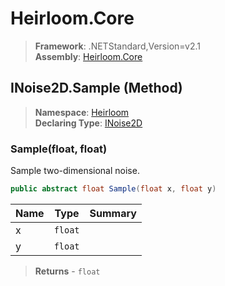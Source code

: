 # Heirloom.Core

> **Framework**: .NETStandard,Version=v2.1  
> **Assembly**: [Heirloom.Core][0]

## INoise2D.Sample (Method)

> **Namespace**: [Heirloom][0]  
> **Declaring Type**: [INoise2D][1]

### Sample(float, float)

Sample two-dimensional noise.

```cs
public abstract float Sample(float x, float y)
```

| Name | Type    | Summary |
|------|---------|---------|
| x    | `float` |         |
| y    | `float` |         |

> **Returns** - `float`

[0]: ../../../Heirloom.Core.md
[1]: ../INoise2D.md
